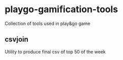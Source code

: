 # playgo-gamification-tools

Collection of tools used in play&go game


## csvjoin

Utility to produce final csv of top 50 of the week
